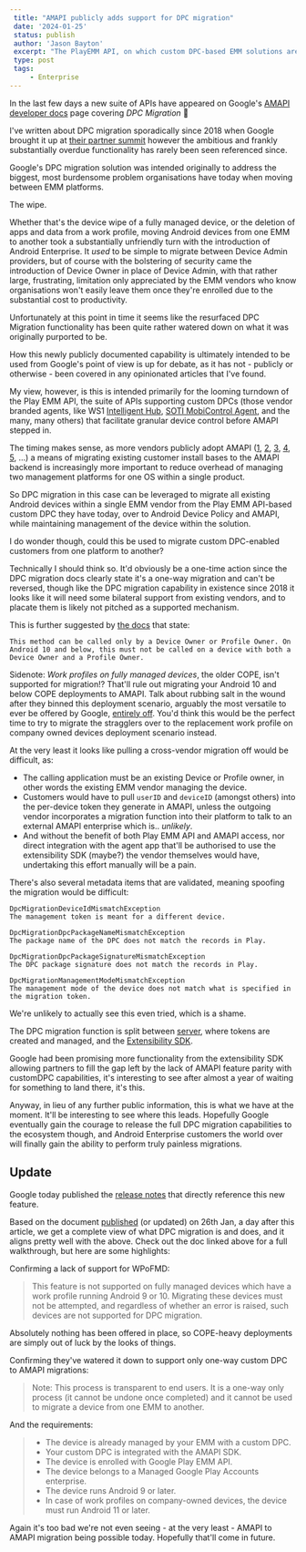 ```yaml
---
 title: "AMAPI publicly adds support for DPC migration"
 date: '2024-01-25'
 status: publish
 author: 'Jason Bayton'
 excerpt: "The PlayEMM API, on which custom DPC-based EMM solutions are built, has had a looming deprecation over it for some time. This is the first such public example of both the intention to migrate devices into AMAPI, and the DPC migration solution debuted back in 2019."
 type: post
 tags:
     - Enterprise
---
```

In the last few days a new suite of APIs have appeared on Google's [AMAPI developer docs](https://developers.google.com/android/management/reference/rest/v1/enterprises.policies) page covering _DPC Migration_ 🎉

I've written about DPC migration sporadically since 2018 when Google brought it up at [their partner summit](/blog/2018/05/android-enterprise-summit-2018-highlights/#dpc-migration) however the ambitious and frankly substantially overdue functionality has rarely been seen referenced since.

Google's DPC migration solution was intended originally to address the biggest, most burdensome problem organisations have today when moving between EMM platforms.

The wipe.

Whether that's the device wipe of a fully managed device, or the deletion of apps and data from a work profile, moving Android devices from one EMM to another took a substantially unfriendly turn with the introduction of Android Enterprise. It _used_ to be simple to migrate between Device Admin providers, but of course with the bolstering of security came the introduction of Device Owner in place of Device Admin, with that rather large, frustrating, limitation only appreciated by the EMM vendors who know organisations won't easily leave them once they're enrolled due to the substantial cost to productivity.

Unfortunately at this point in time it seems like the resurfaced DPC Migration functionality has been quite rather watered down on what it was originally purported to be.

How this newly publicly documented capability is ultimately intended to be used from Google's point of view is up for debate, as it has not - publicly or otherwise - been covered in any opinionated articles that I've found.

My view, however, is this is intended primarily for the looming turndown of the Play EMM API, the suite of APIs supporting custom DPCs (those vendor branded agents, like WS1 [Intelligent Hub](https://play.google.com/store/apps/details?id=com.airwatch.androidagent), [SOTI MobiControl Agent](https://play.google.com/store/apps/details?id=net.soti.mobicontrol.androidwork), and the many, many others) that facilitate granular device control before AMAPI stepped in.

The timing makes sense, as more vendors publicly adopt AMAPI ([1](https://www.soti.net/mc/help/v15.5/en/console/devices/managing/adding/amapi_enrollment.html), [2](https://blogs.vmware.com/euc/2023/10/vmware-workspace-one-unveils-next-evolution-of-android-device-management-with-amapi-beta.html), [3](https://docs.samsungknox.com/admin/knox-manage/quickstart-guides/android-management-api-device-enrollment-quickstart/), [4](https://www.isec7.com/2023/10/31/blackberry-uem-version-12-19-everything-you-need-to-know/), [5](https://help.ivanti.com/mi/help/en_us/cld/admin/ivanti/91/all/en-us/Android_Management_API.htm), ...) a means of migrating existing customer install bases to the AMAPI backend is increasingly more important to reduce overhead of managing two management platforms for one OS within a single product.

So DPC migration in this case can be leveraged to migrate all existing Android devices within a single EMM vendor from the Play EMM API-based custom DPC they have today, over to Android Device Policy and AMAPI, while maintaining management of the device within the solution.

I do wonder though, could this be used to migrate custom DPC-enabled customers from one platform to another?

Technically I should think so. It'd obviously be a one-time action since the DPC migration docs clearly state it's a one-way migration and can't be reversed, though like the DPC migration capability in existence since 2018 it looks like it will need some bilateral support from existing vendors, and to placate them is likely not pitched as a supported mechanism.

This is further suggested by [the docs](https://developers.google.com/android/management/reference/amapi/kotlin/com/google/android/managementapi/dpcmigration/DpcMigrationClient) that state:

```
This method can be called only by a Device Owner or Profile Owner. On Android 10 and below, this must not be called on a device with both a Device Owner and a Profile Owner.
```

<div class="side-note">

Sidenote: _Work profiles on fully managed devices_, the older COPE, isn't supported for migration!? That'll rule out migrating your Android 10 and below COPE deployments to AMAPI. Talk about rubbing salt in the wound after they binned this deployment scenario, arguably the most versatile to ever be offered by Google, [entirely off](/blog/2020/02/android-enterprise-in-11-google-reduces-visibility-and-control-with-cope-to-bolster-privacy/). You'd think this would be the perfect time to try to migrate the stragglers over to the replacement work profile on company owned devices deployment scenario instead.

</div>

At the very least it looks like pulling a cross-vendor migration off would be difficult, as:

- The calling application must be an existing Device or Profile owner, in other words the existing EMM vendor managing the device.
- Customers would have to pull `userID` and `deviceID` (amongst others) into the per-device token they generate in AMAPI, unless the outgoing vendor incorporates a migration function into their platform to talk to an external AMAPI enterprise which is.. _unlikely_.
- And without the benefit of both Play EMM API and AMAPI access, nor direct integration with the agent app that'll be authorised to use the extensibility SDK (maybe?) the vendor themselves would have, undertaking this effort manually will be a pain.

There's also several metadata items that are validated, meaning spoofing the migration would be difficult:

```
DpcMigrationDeviceIdMismatchException
The management token is meant for a different device.

DpcMigrationDpcPackageNameMismatchException
The package name of the DPC does not match the records in Play.

DpcMigrationDpcPackageSignatureMismatchException
The DPC package signature does not match the records in Play.

DpcMigrationManagementModeMismatchException
The management mode of the device does not match what is specified in the migration token.
```

We're unlikely to actually see this even tried, which is a shame.

The DPC migration function is split between [server](https://developers.google.com/android/management/reference/rest/v1/enterprises.migrationTokens), where tokens are created and managed, and the [Extensibility SDK](https://developers.google.com/android/management/reference/amapi/com/google/android/managementapi/dpcmigration/model/package-summary).

Google had been promising more functionality from the extensibility SDK allowing partners to fill the gap left by the lack of AMAPI feature parity with customDPC capabilities, it's interesting to see after almost a year of waiting for something to land there, it's this.

Anyway, in lieu of any further public information, this is what we have at the moment. It'll be interesting to see where this leads. Hopefully Google eventually gain the courage to release the full DPC migration capabilities to the ecosystem though, and Android Enterprise customers the world over will finally gain the ability to perform truly painless migrations.

## Update

Google today published the [release notes](https://developers.google.com/android/management/release-notes#jan-2024) that directly reference this new feature.

Based on the document [published](https://developers.google.com/android/management/dpc-migration) (or updated) on 26th Jan, a day after this article, we get a complete view of what DPC migration is and does, and it aligns pretty well with the above. Check out the doc linked above for a full walkthrough, but here are some highlights:

Confirming a lack of support for WPoFMD:

> This feature is not supported on fully managed devices which have a work profile running Android 9 or 10. Migrating these devices must not be attempted, and regardless of whether an error is raised, such devices are not supported for DPC migration.

Absolutely nothing has been offered in place, so COPE-heavy deployments are simply out of luck by the looks of things.

Confirming they've watered it down to support only one-way custom DPC to AMAPI migrations:

> Note: This process is transparent to end users. It is a one-way only process (it cannot be undone once completed) and it cannot be used to migrate a device from one EMM to another.

And the requirements:

> - The device is already managed by your EMM with a custom DPC.
> - Your custom DPC is integrated with the AMAPI SDK.
> - The device is enrolled with Google Play EMM API.
> - The device belongs to a Managed Google Play Accounts enterprise.
> - The device runs Android 9 or later.
> - In case of work profiles on company-owned devices, the device must run Android 11 or later.

Again it's too bad we're not even seeing - at the very least - AMAPI to AMAPI migration being possible today. Hopefully that'll come in future.